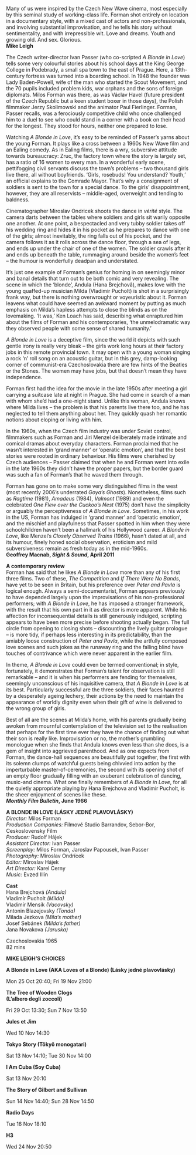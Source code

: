 

Many of us were inspired by the Czech New Wave cinema, most especially by this seminal study of working-class life. Forman shot entirely on location in a documentary style, with a mixed cast of actors and non-professionals, and involving substantial improvisation, and he tells his story without sentimentality, and with irrepressible wit. Love and dreams. Youth and growing old. And sex. Glorious.<br>
**Mike Leigh**

The Czech writer-director Ivan Passer (who co-scripted _A Blonde in Love_) tells some very colourful stories about his school days at the King George College in Podebrady, a small spa town to the east of Prague. Here, a 13th-century fortress was turned into a boarding school. In 1948 the founder was Lady Baden-Powell, wife of the man who started the Scout Movement, and the 70 pupils included problem kids, war orphans and the sons of foreign diplomats. Milos Forman was there, as was Václav Havel (future president of the Czech Republic but a keen student boxer in those days), the Polish filmmaker Jerzy Skolimowski and the animator Paul Fierlinger. Forman, Passer recalls, was a ferociously competitive child who once challenged him to a duel to see who could stand in a corner with a book on their head for the longest. They stood for hours, neither one prepared to lose.

Watching _A Blonde in Love_, it’s easy to be reminded of Passer’s yarns about the young Forman. It plays like a cross between a 1960s New Wave film and an Ealing comedy. As in Ealing films, there is a wry, subversive attitude towards bureaucracy: Zruc, the factory town where the story is largely set, has a ratio of 16 women to every man. In a wonderful early scene, pettifogging civil servants discuss the town’s problems – two thousand girls live there, all without boyfriends. ‘Girls, rosebuds! You understand? Youth,’ an official explains to the Comrade Mayor. That’s why a consignment of soldiers is sent to the town for a special dance. To the girls’ disappointment, however, they are all reservists – middle-aged, overweight and tending to baldness.

Cinematographer Miroslav Ondricek shoots the dance in _vérité_ style. The camera darts between the tables where soldiers and girls sit warily opposite one another.  At one point, a bespectacled and very tubby soldier takes off his wedding ring and hides it in his pocket as he prepares to dance with one of the girls; almost inevitably, the ring falls out of his pocket, and the camera follows it as it rolls across the dance floor, through a sea of legs, and ends up under the chair of one of the women.  The soldier crawls after it and ends up beneath the table, rummaging around beside the women’s feet – the humour is wonderfully deadpan and understated.

It’s just one example of Forman’s genius for homing in on seemingly minor and banal details that turn out to be both comic and very revealing. The scene in which the ‘blonde’, Andula (Hana Brejchovâ), makes love with the young quaffed-up musician Milda (Vladimir Pucholt) is shot in a surprisingly frank way, but there is nothing overwrought or voyeuristic about it. Forman leavens what could have seemed an awkward moment by putting as much emphasis on Milda’s hapless attempts to close the blinds as on the lovemaking. ‘It was,’ Ken Loach has said, describing what enraptured him about the films of Forman and his contemporaries, ‘the unmelodramatic way they observed people with some sense of shared humanity.’

_A Blonde in Love_ is a deceptive film, since the world it depicts with such gentle irony is really very bleak – the girls work long hours at their factory jobs in this remote provincial town. It may open with a young woman singing a rock ‘n’ roll song on an acoustic guitar, but in this grey, damp-looking corner of communist-era Czechoslovakia there are few hints of the Beatles or the Stones. The women may have jobs, but that doesn’t mean they have independence.

Forman first had the idea for the movie in the late 1950s after meeting a girl carrying a suitcase late at night in Prague. She had come in search of a man with whom she’d had a one-night stand. Unlike this woman, Andula knows where Milda lives – the problem is that his parents live there too, and he has neglected to tell them anything about her. They quickly quash her romantic notions about eloping or living with him.

In the 1960s, when the Czech film industry was under Soviet control, filmmakers such as Forman and Jiri Menzel deliberately made intimate and comical dramas about everyday characters. Forman proclaimed that he wasn’t interested in ‘grand manner’ or ‘operatic emotion’, and that the best stories were rooted in ordinary behaviour. His films were cherished by Czech audiences – Passer claimed that when he and Forman went into exile in the late 1960s they didn’t have the proper papers, but the border guard was such a fan of Forman’s that he waved them through.

Forman has gone on to make some very distinguished films in the west (most recently 2006’s underrated _Goya’s Ghosts_). Nonetheless, films such as _Ragtime_ (1981), _Amadeus_ (1984), _Valmont_ (1989) and even the celebrated _One Flew over the Cuckoo’s Nest_ (1975) don’t have the simplicity or arguably the perceptiveness of  _A Blonde in Love_. Sometimes, in his work in the US, Forman has indulged in ‘grand manner’ and ‘operatic emotion’, and the mischief and playfulness that Passer spotted in him when they were schoolchildren haven’t been a hallmark of his Hollywood career. _A Blonde in Love_, like Menzel’s _Closely Observed Trains_ (1966), hasn’t dated at all, and its humour, finely honed social observation, eroticism and mild subversiveness remain as fresh today as in the mid-1960s.<br>
**Geoffrey Macnab, _Sight & Sound_, April 2011**<br>

**A contemporary review**<br>
Forman has said that he likes _A Blonde in Love_ more than any of his first three films. Two of these, _The Competition_ and _If There Were No Bands_, have yet to be seen in Britain, but his preference over _Peter and Pavla_ is logical enough. Always a semi-documentarist, Forman appears previously to have depended largely upon the improvisations of his non-professional performers; with _A Blonde in Love_, he has imposed a stronger framework, with the result that his own part in it as director is more apparent. While his affection for inconsequential details is still generously indulged, scripting appears to have been more precise before shooting actually began. The full circle from opening to closing shots – discounting the lively guitar prologue – is more tidy, if perhaps less interesting in its predictability, than the amiably loose construction of _Peter and Pavla_, while the artfully composed love scenes and such jokes as the runaway ring and the falling blind have touches of contrivance which were never apparent in the earlier film.

In theme, _A Blonde in Love_ could even be termed conventional; in style, fortunately, it demonstrates that Forman’s talent for observation is still remarkable – and it is when his performers are fending for themselves, seemingly unconscious of his inquisitive camera, that _A Blonde in Love_ is at its best. Particularly successful are the three soldiers, their faces haunted by a desperately ageing lechery, their actions by the need to maintain the appearance of worldly dignity even when their gift of wine is delivered to the wrong group of girls.

Best of all are the scenes at Milda’s home, with his parents gradually being awoken from mournful contemplation of the television set to the realisation that perhaps for the first time ever they have the chance of finding out what their son is really like. Improvisation or no, the mother’s grumbling monologue when she finds that Andula knows even less than she does, is a gem of insight into aggrieved parenthood. And as one expects from Forman, the dance-hall sequences are beautifully put together, the first with its solemn clumps of watchful guests being chivvied into action by the imperturbable master-of-ceremonies, the second with its opening shot of an empty floor gradually filling with an exuberant celebration of dancing, music-and cinema. What one finally remembers of _A Blonde in Love_, for all the quietly appropriate playing by Hana Brejchova and Vladimir Pucholt, is the sheer enjoyment of scenes like these.<br>
**_Monthly Film Bulletin_, June 1966**<br>


**A BLONDE IN LOVE (LÁSKY JEDNÉ PLAVOVLÁSKY)**<br>
_Director:_ Milos Forman<br>
_Production Companies:_ Filmové Studio Barrandov, Sebor-Bor, Ceskoslovensky Film<br>
_Producer:_ Rudolf Hájek<br>
_Assistant Director:_ Ivan Passer<br>
_Screenplay:_ Milos Forman,  Jaroslav Papousek,
Ivan Passer<br>
_Photography:_ Miroslav Ondrícek<br>
_Editor:_ Miroslav Hájek<br>
_Art Director:_ Karel Cerny<br>
_Music:_ Evzed Illín<br>

**Cast**<br>
Hana Brejchová _(Andula)_<br>
Vladimír Pucholt _(Milda)_<br>
Vladimír Mensík _(Vacovsky)_<br>
Antonin Blazejovsky _(Tonda)_<br>
Milada Jezkova _(Mila’s mother)_<br>
Josef Sebánek _(Milda’s father)_<br>
Jana Novakova _(Jaruska)_<br>

Czechoslovakia 1965<br>
82 mins<br>

**MIKE LEIGH’S CHOICES**

**A Blonde in Love (AKA Loves of a Blonde) (Lásky jedné plavovlásky)**

Mon 25 Oct 20:40; Fri 19 Nov 21:00

**The Tree of Wooden Clogs  
(L’albero degli zoccoli)**

Fri 29 Oct 13:30; Sun 7 Nov 13:50

**Jules et Jim**

Wed 10 Nov 14:30

**Tokyo Story (Tôkyô monogatari)**

Sat 13 Nov 14:10; Tue 30 Nov 14:00

**I Am Cuba (Soy Cuba)**

Sat 13 Nov 20:10

**The Story of Gilbert and Sullivan**

Sun 14 Nov 14:40; Sun 28 Nov 14:50

**Radio Days**

Tue 16 Nov 18:10

**H3**

Wed 24 Nov 20:50
<!--stackedit_data:
eyJoaXN0b3J5IjpbLTEwMDcyNjM5OTMsMTEzNTE1MjAxMiw4Mj
EzMjE0NTJdfQ==
-->